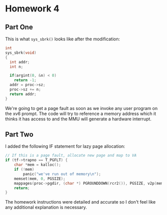 # Homework 4

## Part One

This is what `sys_sbrk()` looks like after the modification:
```C
int
sys_sbrk(void)
{
  int addr;
  int n;

  if(argint(0, &n) < 0)
    return -1;
  addr = proc->sz;
  proc->sz += n;
  return addr;
}
```

We're going to get a page fault as soon as we invoke any user program on the xv6 prompt. The code will try to reference a memory address which it thinks it has access to and the MMU will generate a hardware interrupt.

## Part Two

I added the following IF statement for lazy page allocation:

```C
// If this is a page fault, allocate new page and map to VA
if (tf->trapno == T_PGFLT) {
    char *mem = kalloc();
    if (!mem)
        panic("we've run out of memory\n");
    memset(mem, 0, PGSIZE);
    mappages(proc->pgdir, (char *) PGROUNDDOWN(rcr2()), PGSIZE, v2p(mem),PTE_W|PTE_U);
    return;
}
```

The homework instructions were detailed and accurate so I don't feel like any additional explanation is necessary.
